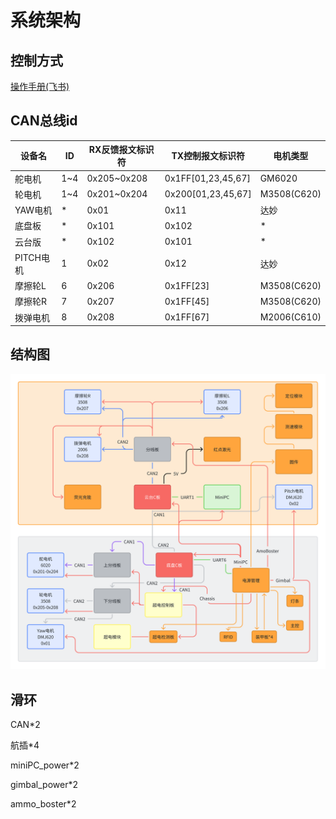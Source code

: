 # 系统架构

## 控制方式

[操作手册(飞书)](https://g6ursaxeei.feishu.cn/wiki/UhxvwTFOYiSJyukzoGEcKsWmnQe?from=from_copylink)

## CAN总线id

设备名 | ID | RX反馈报文标识符 | TX控制报文标识符 | 电机类型
-|-|-|-|-
舵电机 | 1~4 | 0x205~0x208 | 0x1FF[01,23,45,67] | GM6020
轮电机 | 1~4 | 0x201~0x204 | 0x200[01,23,45,67] | M3508(C620)
YAW电机 | * | 0x01 | 0x11 | 达妙
底盘板 | * | 0x101 | 0x102 | *
云台版 | * | 0x102 | 0x101 | *
PITCH电机 | 1 | 0x02 | 0x12 | 达妙
摩擦轮L | 6 | 0x206 | 0x1FF[23] | M3508(C620)
摩擦轮R | 7 | 0x207 | 0x1FF[45] | M3508(C620)
拨弹电机 |8 | 0x208 | 0x1FF[67] | M2006(C610)

## 结构图

![struct](struct.png)

## 滑环

CAN*2

航插*4

miniPC_power*2

gimbal_power*2

ammo_boster*2
